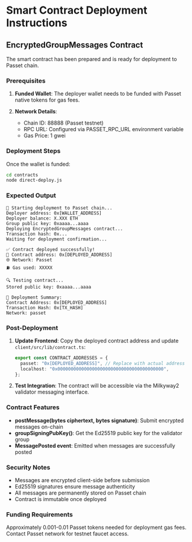 # Smart Contract Deployment Instructions

## EncryptedGroupMessages Contract

The smart contract has been prepared and is ready for deployment to Passet chain.

### Prerequisites

1. **Funded Wallet**: The deployer wallet needs to be funded with Passet native tokens for gas fees.

2. **Network Details**: 
   - Chain ID: 88888 (Passet testnet)
   - RPC URL: Configured via PASSET_RPC_URL environment variable
   - Gas Price: 1 gwei

### Deployment Steps

Once the wallet is funded:

```bash
cd contracts
node direct-deploy.js
```

### Expected Output

```
🚀 Starting deployment to Passet chain...
Deployer address: 0x[WALLET_ADDRESS]
Deployer balance: X.XXX ETH
Group public key: 0xaaaa...aaaa
Deploying EncryptedGroupMessages contract...
Transaction hash: 0x...
Waiting for deployment confirmation...

✅ Contract deployed successfully!
📍 Contract address: 0x[DEPLOYED_ADDRESS]
🌐 Network: Passet
⛽ Gas used: XXXXX

🔍 Testing contract...
Stored public key: 0xaaaa...aaaa

🎉 Deployment Summary:
Contract Address: 0x[DEPLOYED_ADDRESS]
Transaction Hash: 0x[TX_HASH]
Network: passet
```

### Post-Deployment

1. **Update Frontend**: Copy the deployed contract address and update `client/src/lib/contract.ts`:
   ```typescript
   export const CONTRACT_ADDRESSES = {
     passet: "0x[DEPLOYED_ADDRESS]", // Replace with actual address
     localhost: "0x0000000000000000000000000000000000000000",
   };
   ```

2. **Test Integration**: The contract will be accessible via the Milkyway2 validator messaging interface.

### Contract Features

- **postMessage(bytes ciphertext, bytes signature)**: Submit encrypted messages on-chain
- **groupSigningPubKey()**: Get the Ed25519 public key for the validator group
- **MessagePosted event**: Emitted when messages are successfully posted

### Security Notes

- Messages are encrypted client-side before submission
- Ed25519 signatures ensure message authenticity
- All messages are permanently stored on Passet chain
- Contract is immutable once deployed

### Funding Requirements

Approximately 0.001-0.01 Passet tokens needed for deployment gas fees. Contact Passet network for testnet faucet access.